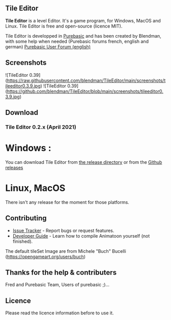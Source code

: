 ## Tile Editor


**Tile Editor** is a level Editor. It's a game program, for Windows, MacOS and Linux. Tile Editor is free and open-source (licence MIT).

Tile Editor is developped in [Purebasic][1] and has been created by Blendman, with some help when needed (Purebasic forums french, english and german) [Purebasic User Forum (english)][2]

## Screenshots

![TileEditor 0.39] (https://raw.githubusercontent.com/blendman/TileEditor/main/screenshots/tileeditor0.3.9.jpg)
![TileEditor 0.39] (https://github.com/blendman/TileEditor/blob/main/screenshots/tileeditor0.3.9.jpg)

## Download ###

### Tile Editor 0.2.x (April 2021)

# Windows : 
You can download Tile Editor from [the release directory][release directory (windows)] or from the [Github releases][gh-release] 

[release directory (windows)]: https://github.com/blendman/TileEditor/tree/main/_release/windows

[gh-release]: https://github.com/blendman/TileEditor/releases


# Linux, MacOS
There isn't any release for the moment for those platforms.




## Contributing

* [Issue Tracker](https://github.com/blendman/Animatoon/issues) - Report bugs or request features.
* [Developer Guide](https://github.com/blendman/Animatoon/wiki) - Learn how to compile Animatoon yourself (not finished).

The default tileSet Image are from Michele "Buch" Bucelli  (https://opengameart.org/users/buch)


## Thanks for the help & contributers

Fred and Purebasic Team, Users of purebasic ;)...


## Licence

Please read the licence information before to use it.

[1]: https://www.purebasic.com/ "Purebasic official site"
[2]: https://www.purebasic.fr/english/viewtopic.php?f=27&p=567423&sid=d2ab2ef1b4791efa754739aefafe21c4#p567423 "Purebasic User Forum (english)"

